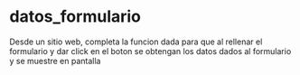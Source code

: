 # datos_formulario
Desde un sitio web, completa la funcion dada para que al rellenar el formulario y dar click en el boton se obtengan los datos dados al formulario  y se muestre en pantalla
